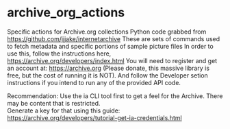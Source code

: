 # archive_org_actions
Specific actions for Archive.org collections
Python code grabbed from https://github.com/jjjake/internetarchive
These are sets of commands used to fetch metadata and specific portions of sample picture files 
In order to use this, follow the instructions here, https://archive.org/developers/index.html
You will need to register and get an account at: https://archive.org (Please donate, this massive library is free, but the cost of running it is NOT).
And follow the Developer setion instructions if you intend to run any of the provided API code. 

Recommendation:
Use the ia CLI tool first to get a feel for the Archive. There may be content that is restricted.  
Generate a key for that using this guide:  https://archive.org/developers/tutorial-get-ia-credentials.html

